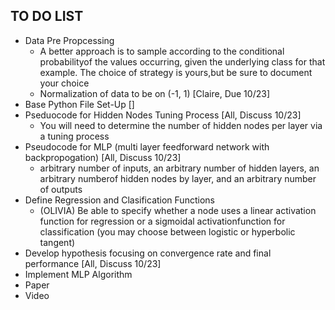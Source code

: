 ## TO DO LIST ##
* Data Pre Propcessing 
    - A better approach is to sample according to the conditional probabilityof the values occurring, given the underlying class for that example. The choice of strategy is yours,but be sure to document your choice
    - Normalization of data to be on (-1, 1) [Claire, Due 10/23]
* Base Python File Set-Up []
* Pseduocode for Hidden Nodes Tuning Process [All, Discuss 10/23]
    - You will need to determine the number of hidden nodes per layer via a tuning process
* Pseudocode for MLP (multi layer feedforward network with backpropogation) [All, Discuss 10/23] 
    -  arbitrary number of inputs, an arbitrary number of hidden layers, an arbitrary numberof hidden nodes by layer, and an arbitrary number of outputs
* Define Regression and Clasification Functions 
    -  (OLIVIA) Be able to specify whether a node uses a linear activation function for regression or a sigmoidal activationfunction for classification (you may choose between logistic or hyperbolic tangent) 
* Develop hypothesis focusing on convergence rate and final performance [All, Discuss 10/23]
* Implement MLP Algorithm 
* Paper 
* Video 
